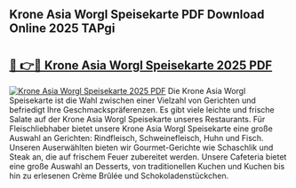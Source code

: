 ## Krone Asia Worgl Speisekarte PDF Download Online 2025 TAPgi

# <h2><a href="http://gc9myuf.nevu.top/?p=Krone+Asia+Worgl+Speisekarte">🔗 👉🔴 Krone Asia Worgl Speisekarte 2025 PDF</a></h2>

[![Krone Asia Worgl Speisekarte 2025 PDF](https://i.imgur.com/dBaPXMq.png)](http://gc9myuf.nevu.top/?p=Krone+Asia+Worgl+Speisekarte)
Die Krone Asia Worgl Speisekarte ist die Wahl zwischen einer Vielzahl von Gerichten und befriedigt Ihre Geschmackspräferenzen. Es gibt viele leichte und frische Salate auf der Krone Asia Worgl Speisekarte unseres Restaurants. Für Fleischliebhaber bietet unsere Krone Asia Worgl Speisekarte eine große Auswahl an Gerichten: Rindfleisch, Schweinefleisch, Huhn und Fisch. Unseren Auserwählten bieten wir Gourmet-Gerichte wie Schaschlik und Steak an, die auf frischem Feuer zubereitet werden. Unsere Cafeteria bietet eine große Auswahl an Desserts, von traditionellen Kuchen und Kuchen bis hin zu erlesenen Crème Brûlée und Schokoladenstückchen.
